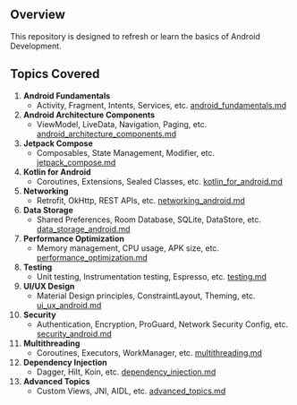 ## Overview

This repository is designed to refresh or learn the basics of Android Development.

## Topics Covered

1. **Android Fundamentals** 
    - Activity, Fragment, Intents, Services, etc. [android_fundamentals.md](kotlin/android_fundamentals.md)
2. **Android Architecture Components**
    - ViewModel, LiveData, Navigation, Paging, etc. [android_architecture_components.md](kotlin/android_architecture_components.md)
3. **Jetpack Compose**
    - Composables, State Management, Modifier, etc. [jetpack_compose.md](kotlin/jetpack_compose.md)
4. **Kotlin for Android**
    - Coroutines, Extensions, Sealed Classes, etc. [kotlin_for_android.md](kotlin/kotlin_for_android.md)
5. **Networking**
    - Retrofit, OkHttp, REST APIs, etc. [networking_android.md](kotlin/networking_android.md)
6. **Data Storage**
    - Shared Preferences, Room Database, SQLite, DataStore, etc. [data_storage_android.md](kotlin/data_storage_android.md)
7. **Performance Optimization** 
    - Memory management, CPU usage, APK size, etc. [performance_optimization.md](kotlin/performance_optimization.md)
8. **Testing**
    - Unit testing, Instrumentation testing, Espresso, etc. [testing.md](kotlin/testing.md)
9. **UI/UX Design**
    - Material Design principles, ConstraintLayout, Theming, etc. [ui_ux_android.md](kotlin/ui_ux_android.md)
10. **Security**
    - Authentication, Encryption, ProGuard, Network Security Config, etc. [security_android.md](kotlin/security_android.md)
11. **Multithreading**
    - Coroutines, Executors, WorkManager, etc. [multithreading.md](kotlin/multithreading.md)
12. **Dependency Injection**
    - Dagger, Hilt, Koin, etc. [dependency_injection.md](kotlin/dependency_injection.md)
13. **Advanced Topics**
    - Custom Views, JNI, AIDL, etc. [advanced_topics.md](kotlin/advanced_topics.md)